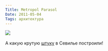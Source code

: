 ```yaml
---
Title: Metropol Parasol
Date: 2011-05-04
Tags: архитектура
---
```


<div class="text"><img src="http://dl.dropbox.com/u/140528/site/metropol_parasol.jpg" /><br /><br />
А какую крутую <a href="http://www.yatzer.com/Metropol-Parasol-The-World-s-Largest-Wooden-Structure-J-MAYER-H-Architects">штуку</a> в Севилье построили!</div>